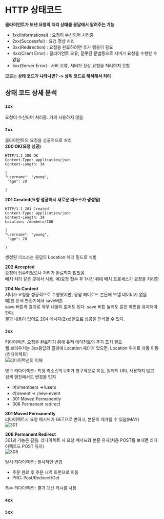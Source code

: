 # HTTP 상태코드
**클라이언트가 보낸 요청의 처리 상태를 응답에서 알려주는 기능**  
- 1xx(Informational) : 요청이 수신되어 처리중   
- 2xx(Successful) : 요청 정상 처리  
- 3xx(Redirection) : 요청을 완료하려면 추가 행동이 필요 
- 4xx(Client Error) : 클라이언트 오류, 잘못된 문법등으로 서버가 요청을 수행할 수 없음     
- 5xx(Server Error) : 서버 오류, 서버가 정상 요청을 처리하지 못함    

**모르는 상태 코드가 나타나면? -> 상위 코드로 해석해서 처리**   
## 상태 코드 상세 분석
### `1xx`
요청이 수신되어 처리중. 거의 사용하지 않음  
### `2xx`
클라이언트의 요청을 성공적으로 처리  
**200 OK(요청 성공)**  
```http
HTTP/1.1 200 OK 
Content-Type: application/json 
Content-Length: 34

{
"username": "young",
 "age": 20

}
```

**201 Created(요청 성공해서 새로운 리소스가 생성됨)**  
```http
HTTP/1.1 201 Created
Content-Type: application/json 
Content-Length: 34
Location: /members/100

{
"username": "young",
 "age": 20

}
```
생성된 리소스는 응답의 Location 헤더 필드로 식별  

**202 Accepted**   
요청이 접수되었으나 처리가 완료되지 않았음  
배치 처리 같은 곳에서 사용. 예)요청 접수 후 1시간 뒤에 배치 프로세스가 요청을 처리함  

**204 No Content**    
서버가 요청을 성공적으로 수행했지만, 응답 페이로드 본문에 보낼 데이터가 없음  
예)웹 문서 편집기에서 save버튼  
save 버튼의 결과로 아무 내용이 없어도 된다. save 버튼 눌러도 같은 화면을 유지해야 한다.  
결과 내용이 없어도 204 메시지(2xx)만으로 성공을 인식할 수 있다.  

### `3xx`
리다이렉션. 요청을 완료하기 위해 유저 에이전트의 추가 조치 필요  
웹 브라우저는 3xx응답의 결과에 Location 헤더가 있으면, Location 위치로 자동 이동(리다이렉트)  
![리다이렉션의 이해](https://github.com/euichanhwang/CS_study/blob/main/img/6.http-status-%EB%A6%AC%EB%8B%A4%EC%9D%B4%EB%A0%89%EC%85%98%EC%9D%98%20%EC%9D%B4%ED%95%B4.jpg)  

영구 리다이렉션 : 특정 리소스의 URI가 영구적으로 이동, 원래의 URL 사용하지 않고 검색 엔진에서도 변경을 인지   
- 예)/members ->/users  
- 예)/event -> /new-event  
- 301 Moved Permanently  
- 308 Permanent redirect  

**301 Moved Permanently**  
리다이렉트시 요청 메서드가 GET으로 변하고, 본문이 제거될 수 있음(MAY)  
![301](https://github.com/euichanhwang/CS_study/blob/main/img/6.http-status-301%20Moved%20Permanently.jpg)   

**308 Permanent Redirect**  
301과 기능은 같음. 리다이렉트 시 요청 메서드와 본문 유지(처음 POST를 보내면 리다이렉트도 POST 유지)  
![308](https://github.com/euichanhwang/CS_study/blob/main/img/6.http-status.308%20Permanent%20Redirect.jpg)  

일시 리다이렉션 : 일시적인 변경  
- 주문 완료 후 주문 내역 화면으로 이동  
- PRG: Post/Redirect/Get  

특수 리다이렉션 : 결과 대신 캐시를 사용  


### `4xx`

### `5xx`

 




